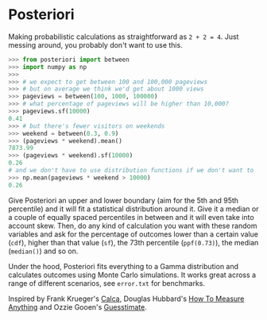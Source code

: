 # Posteriori

Making probabilistic calculations as straightforward as `2 + 2 = 4`. Just messing around,
you probably don't want to use this.

```python
>>> from posteriori import between
>>> import numpy as np
>>> 
>>> # we expect to get between 100 and 100,000 pageviews
>>> # but on average we think we'd get about 1000 views
>>> pageviews = between(100, 1000, 100000)
>>> # what percentage of pageviews will be higher than 10,000?
>>> pageviews.sf(10000)
0.41
>>> # but there's fewer visitors on weekends
>>> weekend = between(0.3, 0.9)
>>> (pageviews * weekend).mean()
7873.99
>>> (pageviews * weekend).sf(10000)
0.26
# and we don't have to use distribution functions if we don't want to
>>> np.mean(pageviews * weekend > 10000)
0.26
```

Give Posteriori an upper and lower boundary (aim for the 5th and 95th percentile) and it will fit a statistical distribution around it. Give it a median or a couple of equally spaced percentiles in between and it will even take into account skew. Then, do any kind of calculation you want with these random variables and ask for the percentage of outcomes lower than a certain value (`cdf`), higher than that value (`sf`), the 73th percentile (`ppf(0.73)`), the median (`median()`) and so on.

Under the hood, Posteriori fits everything to a Gamma distribution and calculates outcomes using Monte Carlo simulations. It works great across a range of different scenarios, see `error.txt` for benchmarks.

Inspired by Frank Krueger's [Calca](http://calca.io/), Douglas Hubbard's 
[How To Measure Anything](http://www.amazon.com/How-Measure-Anything-Intangibles-Business-ebook/dp/B00INUYS2U/)
and Ozzie Gooen's [Guesstimate](http://www.getguesstimate.com/).